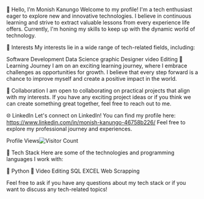 👋 Hello, I’m Monish Kanungo 
Welcome to my profile! I'm a tech enthusiast eager to explore new and innovative technologies. I believe in continuous learning and strive to extract valuable lessons from every experience life offers. Currently, I'm honing my skills to keep up with the dynamic world of technology.

🚀 Interests
My interests lie in a wide range of tech-related fields, including:

Software Development
Data Science
graphic Designer
video Editing
🌱 Learning Journey
I am on an exciting learning journey, where I embrace challenges as opportunities for growth. I believe that every step forward is a chance to improve myself and create a positive impact in the world.

💼 Collaboration
I am open to collaborating on practical projects that align with my interests. If you have any exciting project ideas or if you think we can create something great together, feel free to reach out to me.

🌐 LinkedIn
Let's connect on LinkedIn! You can find my profile here: https://www.linkedin.com/in/monish-kanungo-46758b226/ 
Feel free to explore my professional journey and experiences.

Profile Views![Visitor Count](https://profile-counter.glitch.me/{MonishKanungo}/count.svg)


🔧 Tech Stack
Here are some of the technologies and programming languages I work with:

🐍 Python
🎨 Video Editing
SQL
EXCEL
Web Scrapping 

Feel free to ask if you have any questions about my tech stack or if you want to discuss any tech-related topics!
